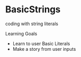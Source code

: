 # BasicStrings
coding with string literals

Learning Goals
- Learn to user Basic Literals
- Make a story from user inputs
